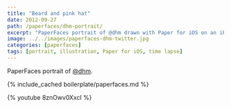```yaml
---
title: "Beard and pink hat"
date: 2012-09-27
path: /paperfaces/dhm-portrait/
excerpt: "PaperFaces portrait of @dhm drawn with Paper for iOS on an iPad."
image: ../../images/paperfaces-dhm-twitter.jpg
categories: [paperfaces]
tags: [portrait, illustration, Paper for iOS, time lapse]
---
```


PaperFaces portrait of [@dhm](https://twitter.com/dhm).

{% include_cached boilerplate/paperfaces.md %}

{% youtube 8znOwv0XxcI %}
